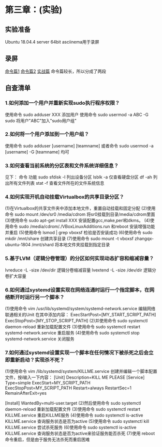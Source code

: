 # 第三章：(实验)
## 实验准备
Ubuntu 18.04.4 server 64bit
asciinema用于录屏
## 录屏
[命令篇1](https://asciinema.org/a/ohWWyR2Wg7UFgMaJh8aJ3FgeZ)
[命令篇2](https://asciinema.org/a/Pyid4Wkspdaqn7hB0GyvVbWGk)
[实战篇](https://asciinema.org/a/Mzckzm5Y23g2KBZMpwaZsPzo4)
  命令篇较长，所以分成了两段

## 自查清单
### 1.如何添加一个用户并重新实现sudo执行程序权限？
  使用命令 sudo adduser XXX 添加用户
  使用命令 sudo usermod -a ABC -G sudo 将用户"ABC"加入"sudo用户组"

### 2.如何将一个用户添加到一个用户组？
  使用命令 sudo adduser [username] [teamname] 或者命令 sudo usermod -a [username] -G [teamname] 均可

### 3.如何查看当前系统的分区表和文件系统详细信息？
  见下：
  命令                   功能
  sudo sfdisk -l     列出设备分区 
  lsblk -a           仅查看硬盘分区 
  df -ah             列出所有文件列表 
  stat -f            查看文件所在的文件系统信息 

### 4.如何实现开机自动挂载Virtualbox的共享目录分区？
  (1)在Virtualbox的共享文件夹中添加本地文件，重置自动挂载和固定分配
  (2)使用命令 sudo mount /dev/sr0 /media/cdrom 将sr0挂载到目录/media/cdrom里面
  (3)使用命令 sudo apt-get install XXX 安装配置gcc,make,perl和dkms。
  (4)使用命令 sudo /media/cdrom/./VBoxLinuxAdditions.run 和reboot 安装增强功能并重启
  (5)使用命令 lsmod | grep vboxsf 检验是否安装成功
  (6)使用命令 sudo mkdir /mnt/share 创建共享目录
  (7)使用命令 sudo mount -t vboxsf zhangqx-ubuntu-1804 /mnt/shard 将本地文件夹挂载到指定目录

### 5.基于LVM（逻辑分卷管理）的分区如何实现动态扩容和缩减容量？
  lvreduce -L -size /dev/dir   逻辑分卷缩减容量 
  lvextend -L -size /dev/dir   逻辑分卷扩大容量 

### 6.如何通过systemd设置实现在网络连通时运行一个指定脚本，在网络断开时运行另一个脚本？
  (1)使用命令 vim /usr/lib/systemd/system/systemd-network.service 编辑网络联通相关的Unit
  在其中添加内容：
  ExecStartPost=[MY_START_SCRIPT_PATH]
  ExecStopPost=[MY_STOP_SCRIPT_PATH]
  (2)并使用命令 sudo systemctl daemon-reload 重新加载配置文件
  (3)使用命令 sudo systemctl restart systemd-network.service 重启服务
  (4)使用命令 sudo systemctl stop systemd-network.service 关闭服务

### 7.如何通过systemd设置实现一个脚本在任何情况下被杀死之后会立即重新启动？实现杀不死？
  (1)使用命令 vim /lib/systemd/system/KILLME.service 创建并编辑一个脚本配置文件，按i输入一下内容：
  [Unit]
  Description=KILL ME PLEASE
  [Service]
  Type=simple
  ExecStart=MY_SCRIPT_PATH
  ExecStopPost=MY_SCRIPT_PATH
  Restart=always
  RestartSec=1
  RemainAfterExit=yes

  [Install]
  WantedBy=multi-user.target
  (2)然后使用命令 sudo systemctl daemon-reload 重新加载配置文件
  (3)使用命令 sudo systemctl restart KILLME.service 重启KILLME服务
  (4)使用命令 sudo systemctl is-active KILLME.service 查询服务状态是否为active
  (5)使用命令 sudo systemctl kill KILLME.service 尝试杀死服务
  (6)使用命令 sudo systemctl is-active KILLME.service 查询服务状态是否为active来验证服务能否杀死
  (7)使用 reboot 命令重启，但是由于服务无法杀死而重启困难